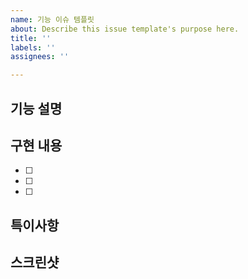 ```yaml
---
name: 기능 이슈 템플릿
about: Describe this issue template's purpose here.
title: ''
labels: ''
assignees: ''

---
```


## 기능 설명
<!-- 어떤 기능을 만들 건지 간단히 적기 -->


## 구현 내용
<!-- 체크리스트 형태로 작성 -->
- [ ] 
- [ ] 
- [ ]

## 특이사항

## 스크린샷
